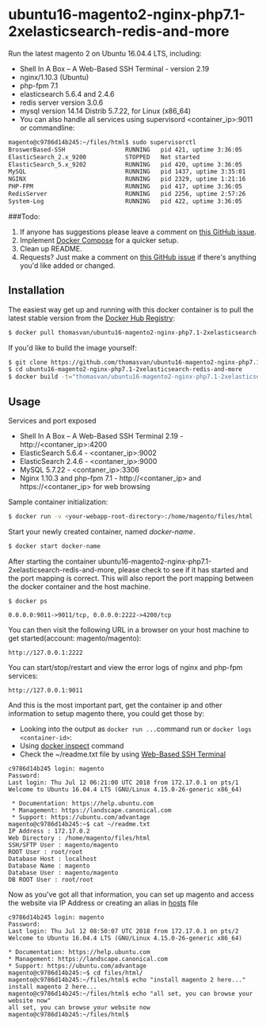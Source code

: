 # ubuntu16-magento2-nginx-php7.1-2xelasticsearch-redis-and-more

Run the latest magento 2 on Ubuntu 16.04.4 LTS, including: 
- Shell In A Box – A Web-Based SSH Terminal - version 2.19
- nginx/1.10.3 (Ubuntu)
- php-fpm 7.1
- elasticsearch 5.6.4 and 2.4.6
- redis server version 3.0.6 
- mysql version 14.14 Distrib 5.7.22, for Linux (x86_64) 
- You can also handle all services using supervisord <container_ip>:9011 or commandline: 
```bash
magento@c9786d14b245:~/files/html$ sudo supervisorctl 
BroswerBased-SSH                 RUNNING   pid 421, uptime 3:36:05
ElasticSearch_2.x_9200           STOPPED   Not started
ElasticSearch_5.x_9202           RUNNING   pid 420, uptime 3:36:05
MySQL                            RUNNING   pid 1437, uptime 3:35:01
NGINX                            RUNNING   pid 2329, uptime 1:21:16
PHP-FPM                          RUNNING   pid 417, uptime 3:36:05
RedisServer                      RUNNING   pid 2256, uptime 2:57:26
System-Log                       RUNNING   pid 422, uptime 3:36:05
```
###Todo:

1. If anyone has suggestions please leave a comment on [this GitHub issue](https://github.com/thomasvan/ubuntu16-magento2-nginx-php7.1-2xelasticsearch-redis-and-more/issues/2).
2. Implement [Docker Compose](https://docs.docker.com/compose/) for a quicker setup.
3. Clean up README.
4. Requests? Just make a comment on [this GitHub issue](https://github.com/thomasvan/ubuntu16-magento2-nginx-php7.1-2xelasticsearch-redis-and-more/issues/1) if there's anything you'd like added or changed.

## Installation

The easiest way get up and running with this docker container is to pull the latest stable version from the [Docker Hub Registry](https://hub.docker.com/r/thomasvan/ubuntu16-magento2-nginx-php7.1-2xelasticsearch-redis-and-more/):

```bash
$ docker pull thomasvan/ubuntu16-magento2-nginx-php7.1-2xelasticsearch-redis-and-more:latest
```

If you'd like to build the image yourself:

```bash
$ git clone https://github.com/thomasvan/ubuntu16-magento2-nginx-php7.1-2xelasticsearch-redis-and-more.git
$ cd ubuntu16-magento2-nginx-php7.1-2xelasticsearch-redis-and-more
$ docker build -t="thomasvan/ubuntu16-magento2-nginx-php7.1-2xelasticsearch-redis-and-more" .
```

## Usage


Services and port exposed
- Shell In A Box – A Web-Based SSH Terminal 2.19 - http://<contaner_ip>:4200
- ElasticSearch 5.6.4 - <contaner_ip>:9002
- ElasticSearch 2.4.6 - <contaner_ip>:9000
- MySQL 5.7.22 - <contaner_ip>:3306
- Nginx 1.10.3 and php-fpm 7.1 - http://<contaner_ip> and https://<contaner_ip> for web browsing

Sample container initialization: 
```bash
$ docker run -v <your-webapp-root-directory>:/home/magento/files/html -p 2222:4200 -p 9011:9011 --name docker-name -d thomasvan/ubuntu16-magento2-nginx-php7.1-2xelasticsearch-redis-and-more:latest
```

Start your newly created container, named *docker-name*.

```bash
$ docker start docker-name
```

After starting the container ubuntu16-magento2-nginx-php7.1-2xelasticsearch-redis-and-more, please check to see if it has started and the port mapping is correct. This will also report the port mapping between the docker container and the host machine.

```
$ docker ps

0.0.0.0:9011->9011/tcp, 0.0.0.0:2222->4200/tcp
```

You can then visit the following URL in a browser on your host machine to get started(account: magento/magento):

```
http://127.0.0.1:2222
```

You can start/stop/restart and view the error logs of nginx and php-fpm services:
```
http://127.0.0.1:9011
```

And this is the most important part, get the container ip and other information to setup magento there, you could get those by: 
- Looking into the output as `docker run ...`command run or `docker logs <container-id>`:
- Using [docker inspect](https://docs.docker.com/engine/reference/commandline/inspect/parent-command) command
- Check the ~/readme.txt file by using [Web-Based SSH Terminal](http://127.0.0.1:2222)

```
c9786d14b245 login: magento
Password:
Last login: Thu Jul 12 06:21:00 UTC 2018 from 172.17.0.1 on pts/1
Welcome to Ubuntu 16.04.4 LTS (GNU/Linux 4.15.0-26-generic x86_64)

 * Documentation: https://help.ubuntu.com
 * Management: https://landscape.canonical.com
 * Support: https://ubuntu.com/advantage
magento@c9786d14b245:~$ cat ~/readme.txt
IP Address : 172.17.0.2
Web Directory : /home/magento/files/html
SSH/SFTP User : magento/magento
ROOT User : root/root
Database Host : localhost
Database Name : magento
Database User : magento/magento
DB ROOT User : root/root 
```

Now as you've got all that information, you can set up magento and access the website via IP Address or creating an alias in [hosts](https://support.rackspace.com/how-to/modify-your-hosts-file/) file
```
c9786d14b245 login: magento
Password:
Last login: Thu Jul 12 08:50:07 UTC 2018 from 172.17.0.1 on pts/2
Welcome to Ubuntu 16.04.4 LTS (GNU/Linux 4.15.0-26-generic x86_64)

* Documentation: https://help.ubuntu.com
* Management: https://landscape.canonical.com
* Support: https://ubuntu.com/advantage
magento@c9786d14b245:~$ cd files/html/
magento@c9786d14b245:~/files/html$ echo "install magento 2 here..."
install magento 2 here...
magento@c9786d14b245:~/files/html$ echo "all set, you can browse your website now"
all set, you can browse your website now
magento@c9786d14b245:~/files/html$
   ```
